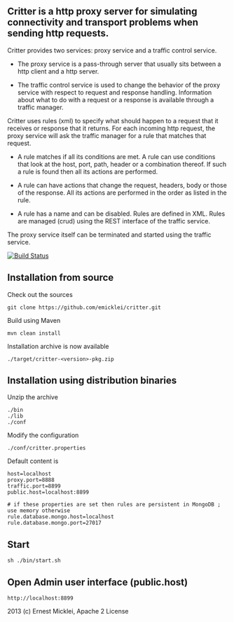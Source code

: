 ## Critter is a http proxy server for simulating connectivity and transport problems when sending http requests.

Critter provides two services: proxy service and a traffic control service.

* The proxy service is a pass-through server that usually sits between a http client and a http server.

* The traffic control service is used to change the behavior of the proxy service with respect to request and response handling.
Information about what to do with a request or a response is available through a traffic manager.

Critter uses rules (xml) to specify what should happen to a request that it receives or response that it returns.
For each incoming http request, the proxy service will ask the traffic manager for a rule that matches that request.

* A rule matches if all its conditions are met. A rule can use conditions that look at the host, port, path, header or a combination thereof. If such a rule is found then all its actions are performed. 

* A rule can have actions that change the request, headers, body or those of the response.
All its actions are performed in the order as listed in the rule.

* A rule has a name and can be disabled. Rules are defined in XML.
Rules are managed (crud) using the REST interface of the traffic service.

The proxy service itself can be terminated and started using the traffic service.
                 
[![Build Status](https://travis-ci.org/emicklei/critter.png)](https://travis-ci.org/emicklei/critter)

## Installation from source
    
Check out the sources  

	git clone https://github.com/emicklei/critter.git
                     
Build using Maven

	mvn clean install                           

Installation archive is now available

	./target/critter-<version>-pkg.zip

## Installation using distribution binaries
                                             
Unzip the archive

	./bin
	./lib
	./conf	  
          
Modify the configuration

	./conf/critter.properties
	      
Default content is
	
	host=localhost
	proxy.port=8888
	traffic.port=8899
	public.host=localhost:8899

	# if these properties are set then rules are persistent in MongoDB ; use memory otherwise
	rule.database.mongo.host=localhost
	rule.database.mongo.port=27017	      

## Start

	sh ./bin/start.sh
                     
## Open Admin user interface (public.host)

	http://localhost:8899
                         

2013 (c) Ernest Micklei, Apache 2 License
